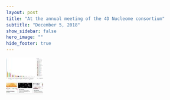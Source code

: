 ```yaml
---
layout: post
title: "At the annual meeting of the 4D Nucleome consortium"
subtitle: "December 5, 2018"
show_sidebar: false
hero_image: ""
hide_footer: true
---
```


![Image](/img/news-images/screenshot_2018-12-27_00.15.01_01.jpg)

